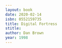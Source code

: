 ```yaml
---
layout: book
date: 2020-02-14
isbn: 0552159735
title: Digital Fortress
stitle: 
author: Dan Brown
year: 1998
---
```

